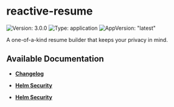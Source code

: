 # reactive-resume

![Version: 3.0.0](https://img.shields.io/badge/Version-3.0.0-informational?style=flat-square) ![Type: application](https://img.shields.io/badge/Type-application-informational?style=flat-square) ![AppVersion: "latest"](https://img.shields.io/badge/AppVersion-"latest"-informational?style=flat-square)

A one-of-a-kind resume builder that keeps your privacy in mind.

## Available Documentation

- [**Changelog**](CHANGELOG)

- [**Helm Security**](container-security)

- [**Helm Security**](helm-security)

